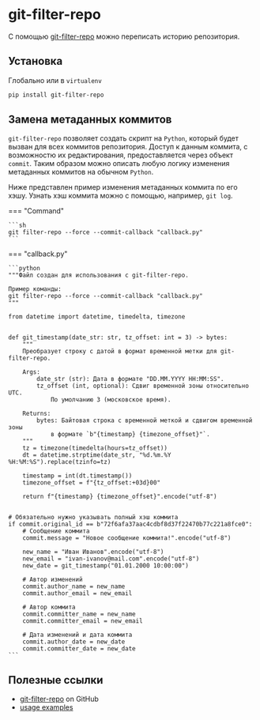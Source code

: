 # git-filter-repo

С помощью [git-filter-repo](https://github.com/newren/git-filter-repo/) можно переписать историю репозитория.

## Установка

Глобально или в `virtualenv`

```sh
pip install git-filter-repo
```

## Замена метаданных коммитов

`git-filter-repo` позволяет создать скрипт на `Python`, который будет вызван для всех коммитов репозитория. Доступ к данным коммита, с возможностю их редактирования, предоставляется через объект `commit`. Таким образом можно описать любую логику изменения метаданных коммитов на обычном `Python`.

Ниже представлен пример изменения метаданных коммита по его хэшу. Узнать хэш коммита можно с помощью, например, `git log`.

=== "Command"

    ```sh
    git filter-repo --force --commit-callback "callback.py"
    ```

=== "callback.py"

    ```python
    """Файл создан для использования с git-filter-repo.

    Пример команды:
    git filter-repo --force --commit-callback "callback.py"
    """

    from datetime import datetime, timedelta, timezone


    def git_timestamp(date_str: str, tz_offset: int = 3) -> bytes:
        """
        Преобразует строку с датой в формат временной метки для git-filter-repo.

        Args:
            date_str (str): Дата в формате "DD.MM.YYYY HH:MM:SS".
            tz_offset (int, optional): Сдвиг временной зоны относительно UTC.
                По умолчанию 3 (московское время).

        Returns:
            bytes: Байтовая строка с временной меткой и сдвигом временной зоны
                в формате `b"{timestamp} {timezone_offset}"`.
        """
        tz = timezone(timedelta(hours=tz_offset))
        dt = datetime.strptime(date_str, "%d.%m.%Y %H:%M:%S").replace(tzinfo=tz)

        timestamp = int(dt.timestamp())
        timezone_offset = f"{tz_offset:+03d}00"

        return f"{timestamp} {timezone_offset}".encode("utf-8")


    # Обязательно нужно указывать полный хэш коммита
    if commit.original_id == b"72f6afa37aac4cdbf8d37f22470b77c221a8fce0":
        # Сообщение коммита
        commit.message = "Новое сообщение коммита!".encode("utf-8")

        new_name = "Иван Иванов".encode("utf-8")
        new_email = "ivan-ivanov@mail.com".encode("utf-8")
        new_date = git_timestamp("01.01.2000 10:00:00")

        # Автор изменений
        commit.author_name = new_name
        commit.author_email = new_email

        # Автор коммита
        commit.committer_name = new_name
        commit.committer_email = new_email

        # Дата изменений и дата коммита
        commit.author_date = new_date
        commit.committer_date = new_date
    ```

## Полезные ссылки

 - [git-filter-repo](https://github.com/newren/git-filter-repo/?tab=readme-ov-file#simple-example-with-comparisons) on GitHub
 - [usage examples](https://www.mankier.com/1/git-filter-repo)